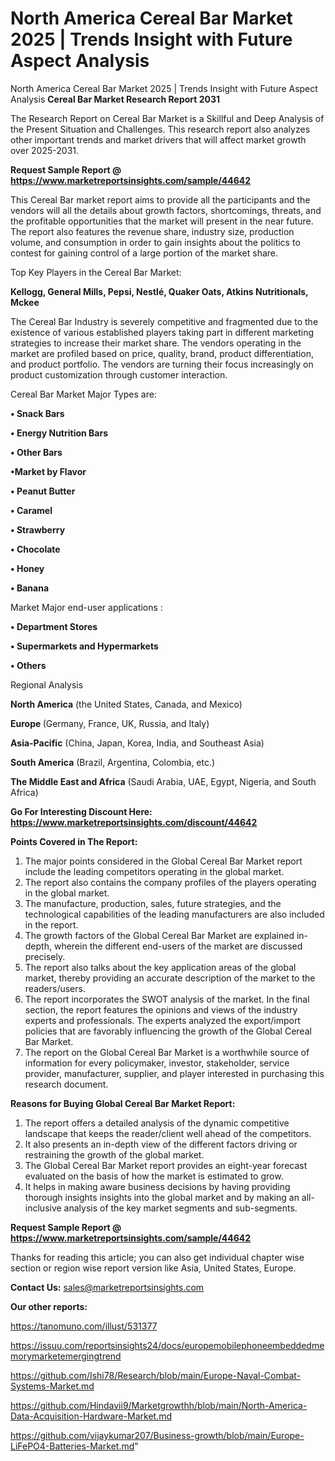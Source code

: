 # North America Cereal Bar Market 2025 | Trends Insight with Future Aspect Analysis
North America Cereal Bar Market 2025 | Trends Insight with Future Aspect Analysis
<strong>Cereal Bar Market Research Report 2031</strong>

The Research Report on Cereal Bar Market is a Skillful and Deep Analysis of the Present Situation and Challenges. This research report also analyzes other important trends and market drivers that will affect market growth over 2025-2031.

<strong>Request Sample Report @ <a href=https://www.marketreportsinsights.com/sample/44642>https://www.marketreportsinsights.com/sample/44642</a></strong>

This Cereal Bar market report aims to provide all the participants and the vendors will all the details about growth factors, shortcomings, threats, and the profitable opportunities that the market will present in the near future. The report also features the revenue share, industry size, production volume, and consumption in order to gain insights about the politics to contest for gaining control of a large portion of the market share.

Top Key Players in the Cereal Bar Market:

<strong>Kellogg, General Mills, Pepsi, Nestlé, Quaker Oats, Atkins Nutritionals, Mckee</strong>

The Cereal Bar Industry is severely competitive and fragmented due to the existence of various established players taking part in different marketing strategies to increase their market share. The vendors operating in the market are profiled based on price, quality, brand, product differentiation, and product portfolio. The vendors are turning their focus increasingly on product customization through customer interaction.

Cereal Bar Market Major Types are:

<strong>•  Snack Bars

•  Energy Nutrition Bars

•  Other Bars

•Market by Flavor

•  Peanut Butter

•  Caramel

•  Strawberry

•  Chocolate

•  Honey

•  Banana</strong>

Market Major end-user applications :

<strong>•  Department Stores

•  Supermarkets and Hypermarkets

•  Others</strong>

Regional Analysis

</u><strong><b>North America</b></strong> (the United States, Canada, and Mexico)

<strong><b>Europe </b></strong>(Germany, France, UK, Russia, and Italy)

<strong><b>Asia-Pacific</b></strong> (China, Japan, Korea, India, and Southeast Asia)

<strong><b>South America</b></strong> (Brazil, Argentina, Colombia, etc.)

<strong><b>The Middle East and Africa</b></strong> (Saudi Arabia, UAE, Egypt, Nigeria, and South Africa)

<strong>Go For Interesting Discount Here: <a href=https://www.marketreportsinsights.com/discount/44642>https://www.marketreportsinsights.com/discount/44642</a></strong>

<strong>Points Covered in The Report:</strong>
<ol>
  <li>The major points considered in the Global Cereal Bar Market report include the leading competitors operating in the global market.</li>
  <li>The report also contains the company profiles of the players operating in the global market.</li>
  <li>The manufacture, production, sales, future strategies, and the technological capabilities of the leading manufacturers are also included in the report.</li>
  <li>The growth factors of the Global Cereal Bar Market are explained in-depth, wherein the different end-users of the market are discussed precisely.</li>
  <li>The report also talks about the key application areas of the global market, thereby providing an accurate description of the market to the readers/users.</li>
  <li>The report incorporates the SWOT analysis of the market. In the final section, the report features the opinions and views of the industry experts and professionals. The experts analyzed the export/import policies that are favorably influencing the growth of the Global Cereal Bar Market.</li>
  <li>The report on the Global Cereal Bar Market is a worthwhile source of information for every policymaker, investor, stakeholder, service provider, manufacturer, supplier, and player interested in purchasing this research document.</li>
</ol>
<strong>Reasons for Buying Global Cereal Bar Market Report:</strong>

<ol>
  <li>The report offers a detailed analysis of the dynamic competitive landscape that keeps the reader/client well ahead of the competitors.</li>
  <li>It also presents an in-depth view of the different factors driving or restraining the growth of the global market.</li>
  <li>The Global Cereal Bar Market report provides an eight-year forecast evaluated on the basis of how the market is estimated to grow.</li>
  <li>It helps in making aware business decisions by having providing thorough insights insights into the global market and by making an all-inclusive analysis of the key market segments and sub-segments.</li>
</ol>
<strong>Request Sample Report @ <a href=https://www.marketreportsinsights.com/sample/44642>https://www.marketreportsinsights.com/sample/44642</a></strong>


Thanks for reading this article; you can also get individual chapter wise section or region wise report version like Asia, United States, Europe.

<strong>Contact Us:</strong>
sales@marketreportsinsights.com

<strong>Our other reports:</strong>

<a href=https://tanomuno.com/illust/531377>https://tanomuno.com/illust/531377</a>

<a href=https://issuu.com/reportsinsights24/docs/europemobilephoneembeddedmemorymarketemergingtrend>https://issuu.com/reportsinsights24/docs/europemobilephoneembeddedmemorymarketemergingtrend</a>

<a href=https://github.com/Ishi78/Research/blob/main/Europe-Naval-Combat-Systems-Market.md>https://github.com/Ishi78/Research/blob/main/Europe-Naval-Combat-Systems-Market.md</a>

<a href=https://github.com/Hindavii9/Marketgrowthh/blob/main/North-America-Data-Acquisition-Hardware-Market.md>https://github.com/Hindavii9/Marketgrowthh/blob/main/North-America-Data-Acquisition-Hardware-Market.md</a>

<a href=https://github.com/vijaykumar207/Business-growth/blob/main/Europe-LiFePO4-Batteries-Market.md>https://github.com/vijaykumar207/Business-growth/blob/main/Europe-LiFePO4-Batteries-Market.md</a>"
